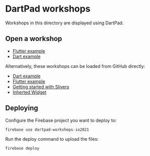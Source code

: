 # DartPad workshops

Workshops in this directory are displayed using DartPad.

## Open a workshop

- [Flutter example][flutter-webserver]
- [Dart example][dart-webserver]

Alternatively, these workshops can be loaded from GitHub directly:

- [Dart example][flutter-github]
- [Flutter example][dart-github]
- [Getting started with Slivers][slivers]
- [Inherted Widget][inherited-widget]

## Deploying

Configure the Firebase project you want to deploy to:

```
firebase use dartpad-workshops-io2021
```

Run the deploy command to upload the files:

```
firebase deploy
```

[flutter-webserver]: https://dartpad.dev/workshops.html?webserver=https://dartpad-workshops-io2021.web.app/example_flutter
[dart-webserver]: https://dartpad.dev/workshops.html?webserver=https://dartpad-workshops-io2021.web.app/example_dart
[slivers]: https://dartpad.dev/workshops.html?webserver=https://dartpad-workshops-io2021.web.app/getting_started_with_slivers
[inherited-widget]: https://dartpad.dev/workshops.html?webserver=https://dartpad-workshops-io2021.web.app/inherited_widget
[flutter-github]: https://dartpad.dev/workshops.html?gh_owner=flutter&gh_repo=codelabs&gh_ref=main&gh_path=dartpad_workshops/src/example_dart
[dart-github]: https://dartpad.dev/workshops.html?gh_owner=flutter&gh_repo=codelabs&gh_ref=main&gh_path=dartpad_workshops/src/example_flutter

